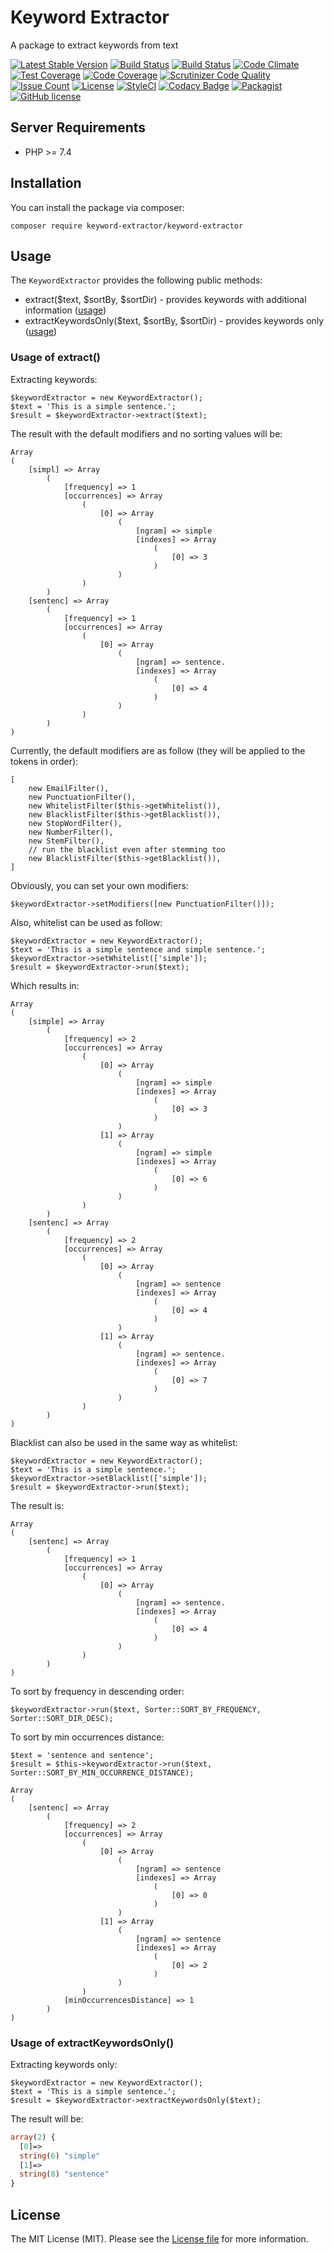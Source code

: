 # Keyword Extractor
A package to extract keywords from text

[![Latest Stable Version](https://poser.pugx.org/keyword-extractor/keyword-extractor/v/stable)](https://packagist.org/packages/keyword-extractor/keyword-extractor)
[![Build Status](https://travis-ci.org/iranianpep/keyword-extractor.svg?branch=master)](https://travis-ci.org/iranianpep/keyword-extractor)
[![Build Status](https://scrutinizer-ci.com/g/iranianpep/keyword-extractor/badges/build.png?b=master)](https://scrutinizer-ci.com/g/iranianpep/keyword-extractor/build-status/master)
[![Code Climate](https://codeclimate.com/github/iranianpep/keyword-extractor/badges/gpa.svg)](https://codeclimate.com/github/iranianpep/keyword-extractor)
[![Test Coverage](https://codeclimate.com/github/iranianpep/keyword-extractor/badges/coverage.svg)](https://codeclimate.com/github/iranianpep/keyword-extractor/coverage)
[![Code Coverage](https://scrutinizer-ci.com/g/iranianpep/keyword-extractor/badges/coverage.png?b=master)](https://scrutinizer-ci.com/g/iranianpep/keyword-extractor/?branch=master)
[![Scrutinizer Code Quality](https://scrutinizer-ci.com/g/iranianpep/keyword-extractor/badges/quality-score.png?b=master)](https://scrutinizer-ci.com/g/iranianpep/keyword-extractor/?branch=master)
[![Issue Count](https://codeclimate.com/github/iranianpep/keyword-extractor/badges/issue_count.svg)](https://codeclimate.com/github/iranianpep/keyword-extractor)
[![License](https://poser.pugx.org/keyword-extractor/keyword-extractor/license)](https://packagist.org/packages/keyword-extractor/keyword-extractor)
[![StyleCI](https://styleci.io/repos/152369408/shield?branch=master)](https://styleci.io/repos/152369408)
[![Codacy Badge](https://api.codacy.com/project/badge/Grade/f6798ce3c00e4de083d89f289b6c9285)](https://www.codacy.com/app/iranianpep/keyword-extractor?utm_source=github.com&amp;utm_medium=referral&amp;utm_content=iranianpep/keyword-extractor&amp;utm_campaign=Badge_Grade)
[![Packagist](https://img.shields.io/packagist/dt/keyword-extractor/keyword-extractor.svg)](https://packagist.org/packages/keyword-extractor/keyword-extractor)
[![GitHub license](https://img.shields.io/badge/license-MIT-blue.svg)](https://raw.githubusercontent.com/iranianpep/keyword-extractor/master/LICENSE)

## Server Requirements
- PHP >= 7.4

## Installation

You can install the package via composer:
```
composer require keyword-extractor/keyword-extractor
```


## Usage

The `KeywordExtractor` provides the following public methods:
- extract($text, $sortBy, $sortDir) - provides keywords with additional information ([usage](#usage-of-extract))
- extractKeywordsOnly($text, $sortBy, $sortDir) - provides keywords only ([usage](#usage-of-extractkeywordsonly))

### Usage of extract()

Extracting keywords:
```
$keywordExtractor = new KeywordExtractor();
$text = 'This is a simple sentence.';
$result = $keywordExtractor->extract($text);
```

The result with the default modifiers and no sorting values will be:
```
Array
(
    [simpl] => Array
        (
            [frequency] => 1
            [occurrences] => Array
                (
                    [0] => Array
                        (
                            [ngram] => simple
                            [indexes] => Array
                                (
                                    [0] => 3
                                )
                        )
                )
        )
    [sentenc] => Array
        (
            [frequency] => 1
            [occurrences] => Array
                (
                    [0] => Array
                        (
                            [ngram] => sentence.
                            [indexes] => Array
                                (
                                    [0] => 4
                                )
                        )
                )
        )
)
```

Currently, the default modifiers are as follow (they will be applied to the tokens in order):
```
[
    new EmailFilter(),
    new PunctuationFilter(),
    new WhitelistFilter($this->getWhitelist()),
    new BlacklistFilter($this->getBlacklist()),
    new StopWordFilter(),
    new NumberFilter(),
    new StemFilter(),
    // run the blacklist even after stemming too
    new BlacklistFilter($this->getBlacklist()),
]
```

Obviously, you can set your own modifiers:
```
$keywordExtractor->setModifiers([new PunctuationFilter()]);
```

Also, whitelist can be used as follow:
```
$keywordExtractor = new KeywordExtractor();
$text = 'This is a simple sentence and simple sentence.';
$keywordExtractor->setWhitelist(['simple']);
$result = $keywordExtractor->run($text);
```

Which results in:
```
Array
(
    [simple] => Array
        (
            [frequency] => 2
            [occurrences] => Array
                (
                    [0] => Array
                        (
                            [ngram] => simple
                            [indexes] => Array
                                (
                                    [0] => 3
                                )
                        )
                    [1] => Array
                        (
                            [ngram] => simple
                            [indexes] => Array
                                (
                                    [0] => 6
                                )
                        )
                )
        )
    [sentenc] => Array
        (
            [frequency] => 2
            [occurrences] => Array
                (
                    [0] => Array
                        (
                            [ngram] => sentence
                            [indexes] => Array
                                (
                                    [0] => 4
                                )
                        )
                    [1] => Array
                        (
                            [ngram] => sentence.
                            [indexes] => Array
                                (
                                    [0] => 7
                                )
                        )
                )
        )
)
```

Blacklist can also be used in the same way as whitelist:
```
$keywordExtractor = new KeywordExtractor();
$text = 'This is a simple sentence.';
$keywordExtractor->setBlacklist(['simple']);
$result = $keywordExtractor->run($text);
```

The result is:
```
Array
(
    [sentenc] => Array
        (
            [frequency] => 1
            [occurrences] => Array
                (
                    [0] => Array
                        (
                            [ngram] => sentence.
                            [indexes] => Array
                                (
                                    [0] => 4
                                )
                        )
                )
        )
)
```

To sort by frequency in descending order:
```
$keywordExtractor->run($text, Sorter::SORT_BY_FREQUENCY, Sorter::SORT_DIR_DESC);
```

To sort by min occurrences distance:
```
$text = 'sentence and sentence';
$result = $this->keywordExtractor->run($text, Sorter::SORT_BY_MIN_OCCURRENCE_DISTANCE);

Array
(
    [sentenc] => Array
        (
            [frequency] => 2
            [occurrences] => Array
                (
                    [0] => Array
                        (
                            [ngram] => sentence
                            [indexes] => Array
                                (
                                    [0] => 0
                                )
                        )
                    [1] => Array
                        (
                            [ngram] => sentence
                            [indexes] => Array
                                (
                                    [0] => 2
                                )
                        )
                )
            [minOccurrencesDistance] => 1
        )
)
```

### Usage of extractKeywordsOnly()

Extracting keywords only:
```
$keywordExtractor = new KeywordExtractor();
$text = 'This is a simple sentence.';
$result = $keywordExtractor->extractKeywordsOnly($text);
```

The result will be:
```php
array(2) {
  [0]=>
  string(6) "simple"
  [1]=>
  string(8) "sentence"
}
```


## License

The MIT License (MIT). Please see the [License file](LICENSE) for more information.